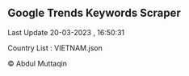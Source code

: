 

## Google Trends Keywords Scraper 
 
Last Update 20-03-2023 , 16:50:31

Country List :
VIETNAM.json



© Abdul Muttaqin 
